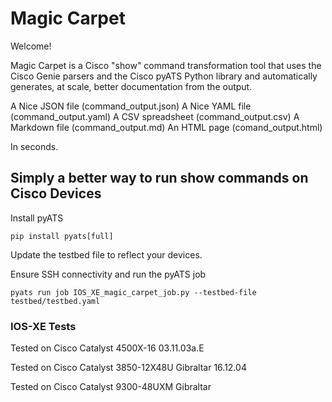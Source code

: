 # Magic Carpet

Welcome! 

Magic Carpet is a Cisco "show" command transformation tool that uses the Cisco Genie parsers and the Cisco pyATS Python library and automatically generates, at scale, better documentation from the output. 

A Nice JSON file (command_output.json) 
A Nice YAML file (command_output.yaml)
A CSV spreadsheet (command_output.csv)
A Markdown file (command_output.md)
An HTML page (comand_output.html)

In seconds. 

## Simply a better way to run show commands on Cisco Devices

Install pyATS

```console
pip install pyats[full]
```

Update the testbed file to reflect your devices.

Ensure SSH connectivity and run the pyATS job

```console
pyats run job IOS_XE_magic_carpet_job.py --testbed-file testbed/testbed.yaml
```

### IOS-XE Tests
Tested on Cisco Catalyst 4500X-16 03.11.03a.E

Tested on Cisco Catalyst 3850-12X48U Gibraltar 16.12.04

Tested on Cisco Catalyst 9300-48UXM Gibraltar